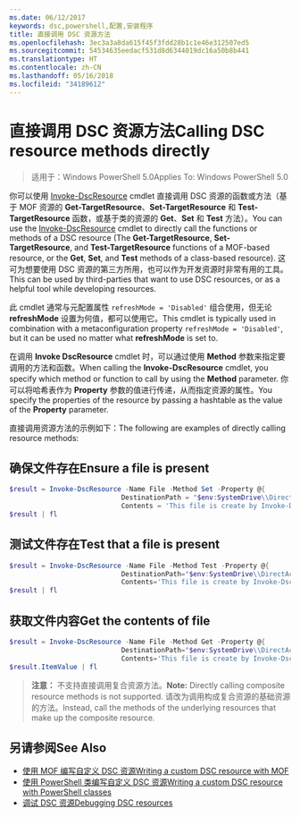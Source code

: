 ```yaml
---
ms.date: 06/12/2017
keywords: dsc,powershell,配置,安装程序
title: 直接调用 DSC 资源方法
ms.openlocfilehash: 3ec3a3a8da615f45f3fdd28b1c1e46e312507ed5
ms.sourcegitcommit: 54534635eedacf531d8d6344019dc16a50b8b441
ms.translationtype: HT
ms.contentlocale: zh-CN
ms.lasthandoff: 05/16/2018
ms.locfileid: "34189612"
---
```

# <a name="calling-dsc-resource-methods-directly"></a><span data-ttu-id="5563d-103">直接调用 DSC 资源方法</span><span class="sxs-lookup"><span data-stu-id="5563d-103">Calling DSC resource methods directly</span></span>

><span data-ttu-id="5563d-104">适用于：Windows PowerShell 5.0</span><span class="sxs-lookup"><span data-stu-id="5563d-104">Applies To: Windows PowerShell 5.0</span></span>

<span data-ttu-id="5563d-105">你可以使用 [Invoke-DscResource](https://technet.microsoft.com/library/mt517869.aspx) cmdlet 直接调用 DSC 资源的函数或方法（基于 MOF 资源的 **Get-TargetResource**、**Set-TargetResource** 和 **Test-TargetResource** 函数，或基于类的资源的 **Get**、**Set** 和 **Test** 方法）。</span><span class="sxs-lookup"><span data-stu-id="5563d-105">You can use the [Invoke-DscResource](https://technet.microsoft.com/library/mt517869.aspx) cmdlet to directly call the functions or methods of a DSC resource (The **Get-TargetResource**, **Set-TargetResource**, and **Test-TargetResource** functions of a MOF-based resource, or the **Get**, **Set**, and **Test** methods of a class-based resource).</span></span>
<span data-ttu-id="5563d-106">这可为想要使用 DSC 资源的第三方所用，也可以作为开发资源时非常有用的工具。</span><span class="sxs-lookup"><span data-stu-id="5563d-106">This can be used by third-parties that want to use DSC resources, or as a helpful tool while developing resources.</span></span>

<span data-ttu-id="5563d-107">此 cmdlet 通常与元配置属性 `refreshMode = 'Disabled'` 组合使用，但无论 **refreshMode** 设置为何值，都可以使用它。</span><span class="sxs-lookup"><span data-stu-id="5563d-107">This cmdlet is typically used in combination with a metaconfiguration property `refreshMode = 'Disabled'`, but it can be used no matter what **refreshMode** is set to.</span></span>

<span data-ttu-id="5563d-108">在调用 **Invoke DscResource** cmdlet 时，可以通过使用 **Method** 参数来指定要调用的方法和函数。</span><span class="sxs-lookup"><span data-stu-id="5563d-108">When calling the **Invoke-DscResource** cmdlet, you specify which method or function to call by using the **Method** parameter.</span></span> <span data-ttu-id="5563d-109">你可以将哈希表作为 **Property** 参数的值进行传递，从而指定资源的属性。</span><span class="sxs-lookup"><span data-stu-id="5563d-109">You specify the properties of the resource by passing a hashtable as the value of the **Property** parameter.</span></span>

<span data-ttu-id="5563d-110">直接调用资源方法的示例如下：</span><span class="sxs-lookup"><span data-stu-id="5563d-110">The following are examples of directly calling resource methods:</span></span>

## <a name="ensure-a-file-is-present"></a><span data-ttu-id="5563d-111">确保文件存在</span><span class="sxs-lookup"><span data-stu-id="5563d-111">Ensure a file is present</span></span>

```powershell
$result = Invoke-DscResource -Name File -Method Set -Property @{
                            DestinationPath = "$env:SystemDrive\\DirectAccess.txt";
                            Contents = 'This file is create by Invoke-DscResource'} -Verbose
$result | fl
```

## <a name="test-that-a-file-is-present"></a><span data-ttu-id="5563d-112">测试文件存在</span><span class="sxs-lookup"><span data-stu-id="5563d-112">Test that a file is present</span></span>

```powershell
$result = Invoke-DscResource -Name File -Method Test -Property @{
                            DestinationPath="$env:SystemDrive\\DirectAccess.txt";
                            Contents='This file is create by Invoke-DscResource'} -Verbose
$result | fl
```

## <a name="get-the-contents-of-file"></a><span data-ttu-id="5563d-113">获取文件内容</span><span class="sxs-lookup"><span data-stu-id="5563d-113">Get the contents of file</span></span>

```powershell
$result = Invoke-DscResource -Name File -Method Get -Property @{
                            DestinationPath="$env:SystemDrive\\DirectAccess.txt";
                            Contents='This file is create by Invoke-DscResource'} -Verbose
$result.ItemValue | fl
```

><span data-ttu-id="5563d-114">**注意：** 不支持直接调用复合资源方法。</span><span class="sxs-lookup"><span data-stu-id="5563d-114">**Note:** Directly calling composite resource methods is not supported.</span></span> <span data-ttu-id="5563d-115">请改为调用构成复合资源的基础资源的方法。</span><span class="sxs-lookup"><span data-stu-id="5563d-115">Instead, call the methods of the underlying resources that make up the composite resource.</span></span>

## <a name="see-also"></a><span data-ttu-id="5563d-116">另请参阅</span><span class="sxs-lookup"><span data-stu-id="5563d-116">See Also</span></span>
- [<span data-ttu-id="5563d-117">使用 MOF 编写自定义 DSC 资源</span><span class="sxs-lookup"><span data-stu-id="5563d-117">Writing a custom DSC resource with MOF</span></span>](authoringResourceMOF.md)
- [<span data-ttu-id="5563d-118">使用 PowerShell 类编写自定义 DSC 资源</span><span class="sxs-lookup"><span data-stu-id="5563d-118">Writing a custom DSC resource with PowerShell classes</span></span>](authoringResourceClass.md)
- [<span data-ttu-id="5563d-119">调试 DSC 资源</span><span class="sxs-lookup"><span data-stu-id="5563d-119">Debugging DSC resources</span></span>](debugResource.md)
